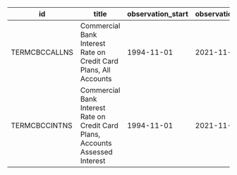 | id            | title                                                                          | observation_start   | observation_end   |
|---------------|--------------------------------------------------------------------------------|---------------------|-------------------|
| TERMCBCCALLNS | Commercial Bank Interest Rate on Credit Card Plans, All Accounts               | 1994-11-01          | 2021-11-01        |
| TERMCBCCINTNS | Commercial Bank Interest Rate on Credit Card Plans, Accounts Assessed Interest | 1994-11-01          | 2021-11-01        |